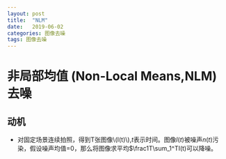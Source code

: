 ```yaml
---
layout: post
title:  "NLM"
date:   2019-06-02
categories: 图像去噪
tags: 图像去噪
---
```


# 非局部均值 (Non-Local Means,NLM) 去噪

## 动机
* 对固定场景连续拍照，得到T张图像\\(I(t)\\),$t$表示时间。图像$I(t)$被噪声$n(t)$污染，假设噪声均值=0，那么将图像求平均$\frac1T\sum_1^TI(t)可以降噪。








